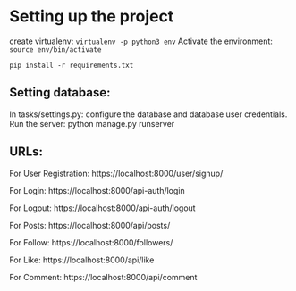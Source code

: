 # Setting up the project

create virtualenv:
`virtualenv -p python3 env`
Activate the environment: `source env/bin/activate`

`pip install -r requirements.txt`

## Setting database:
In tasks/settings.py: configure the database and database user credentials.
Run the server: python manage.py runserver

## URLs:
For User Registration:
    https://localhost:8000/user/signup/

For Login:
    https://localhost:8000/api-auth/login
    
For Logout:
    https://localhost:8000/api-auth/logout

For Posts:
    https://localhost:8000/api/posts/

For Follow:
    https://localhost:8000/followers/

For Like:
    https://localhost:8000/api/like
 
 For Comment:
    https://localhost:8000/api/comment
